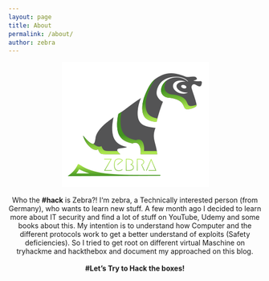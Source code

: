 ```yaml
---
layout: page
title: About
permalink: /about/
author: zebra
---
```

<center><p><img src="/images/logo.png" /></p></center>

<div align="center">
Who the <b>#hack</b> is Zebra?!  
I‘m zebra, a Technically interested person (from Germany), who wants to learn new stuff. A few month ago I decided to learn more about IT security and find a lot of stuff on YouTube, Udemy and some books about this. My intention is to understand how Computer and the different protocols work to get a better understand of exploits (Safety deficiencies).
So I tried to get root on different virtual Maschine on tryhackme and hackthebox and document my approached on this blog.
<br>
<br>
<b>#Let’s Try to Hack the boxes!</b> 

</div>

